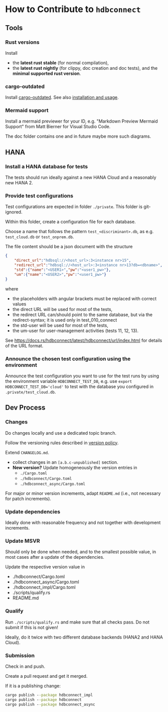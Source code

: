 # How to Contribute to `hdbconnect`

## Tools

### Rust versions

Install

- the **latest rust stable** (for normal compilation),
- the **latest rust nightly** (for clippy, doc creation and doc tests),
  and the **minimal supported rust version**.

### cargo-outdated

Install [cargo-outdated](https://github.com/kbknapp/cargo-outdated).
See also [installation and usage](https://github.com/kbknapp/cargo-outdated/blob/master/README.md#installation-and-usage).

### Mermaid support

Install a mermaid previewer for your ID, e.g. "Markdown Preview Mermaid Support" from Matt Bierner for Visual Studio Code.

The doc folder contains one and in future maybe more such diagrams.

## HANA

### Install a HANA database for tests

The tests should run ideally against a new HANA Cloud and a reasonably new HANA 2.

### Provide test configurations

Test configurations are expected in folder `./private`. This folder is git-ignored.

Within this folder, create a configuration file for each database.

Choose a name that follows the pattern `test_<discriminant>.db`, as e.g. `test_cloud.db` or `test_onprem.db`.

The file content should be a json document with the structure

```json
{
    "direct_url":"hdbsql://<host_url>:3<instance nr>15",
    "redirect_url":"hdbsql://<host_url>:3<instance nr>13?db=<dbname>",
    "std":{"name":"<USER1>","pw":"<user1_pw>"},
    "um":{"name":"<USER2>","pw":"<user1_pw>"}
}
```

where
- the placeholders with angular brackets must be replaced with correct values
- the direct URL will be used for most of the tests,
- the redirect URL can/should point to the same database, but via the redirect-syntax; it is used only in test_010_connect
- the std-user will be used for most of the tests,
- the um-user for user-management activities (tests 11, 12, 13).

See https://docs.rs/hdbconnect/latest/hdbconnect/url/index.html for details of the URL format.

### Announce the chosen test configuration using the environment

Announce the test configuration you want to use for the test runs by using the
environment variable `HDBCONNECT_TEST_DB`, e.g. use
`export HDBCONNECT_TEST_DB='cloud'` to test with the database you configured in
`.private/test_cloud.db`.

## Dev Process

### Changes

Do changes locally and use a dedicated topic branch.

Follow the versioning rules described in [version policy](./doc/version_policy.md).

Extend `CHANGELOG.md`.

- collect changes in an `[a.b.c-unpublished]` section.
- **New version?** Update homogeneously the version entries in
  - `./Cargo.toml`
  - `./hdbconnect/Cargo.toml`
  - `./hdbconnect_async/Cargo.toml`

For major or minor version increments, adapt `README.md` (i.e., not necessary for patch increments).

### Update dependencies

Ideally done with reasonable frequency and not together with development increments.

### Update MSVR

Should only be done when needed, and to the smallest possible value, in most cases after a update of the dependencies.

Update the respective version value in

- ./hdbconnect/Cargo.toml
- ./hdbconnect_async/Cargo.toml
- ./hdbconnect_impl/Cargo.toml
- ./scripts/qualify.rs
- README.md

### Qualify

Run `./scripts/qualify.rs` and make sure that all checks pass. Do not submit if this is not given!

Ideally, do it twice with two different database backends (HANA2 and HANA Cloud).

### Submission

Check in and push.

Create a pull request and get it merged.

If it is a publishing change:
```cmd
cargo publish --package hdbconnect_impl
cargo publish --package hdbconnect
cargo publish --package hdbconnect_async
```
